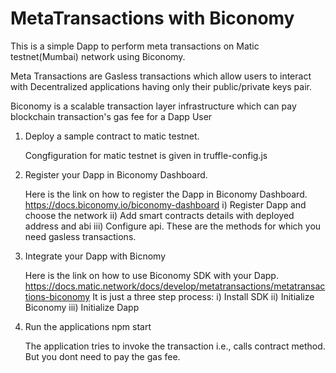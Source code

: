 # MetaTransactions with Biconomy

This is a simple Dapp to perform meta transactions on Matic testnet(Mumbai) network using Biconomy.

Meta Transactions are Gasless transactions which allow users to interact with Decentralized applications having only their public/private keys pair.

Biconomy is a scalable transaction layer infrastructure which can pay blockchain transaction's gas fee for a Dapp User

1. Deploy a sample contract to matic testnet. 

   Congfiguration for matic testnet is given in truffle-config.js
   
2. Register your Dapp in Biconomy Dashboard.

   Here is the link on how to register the Dapp in Biconomy Dashboard.
   https://docs.biconomy.io/biconomy-dashboard
   i) Register Dapp and choose the network
   ii) Add smart contracts details with deployed address and abi
   iii) Configure api. These are the methods for which you need gasless transactions.
   
3. Integrate your Dapp with Bicnomy

    Here is the link on how to use Biconomy SDK with your Dapp.
    https://docs.matic.network/docs/develop/metatransactions/metatransactions-biconomy
    It is just a three step process:
    i) Install SDK
    ii) Initialize Biconomy
    iii) Initialize Dapp
    
4. Run the applications
   npm start
   
   The application tries to invoke the transaction i.e., calls contract method. But you dont need to pay the gas fee.
   
   
   


   
